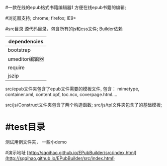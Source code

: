 ﻿#一款在线的epub格式书籍编辑器1
方便在线epub书籍的编辑;

#浏览器支持;
chrome; firefox; IE9+


#src目录
源代码目录，包含所有的js和css文件;
Builder依赖

dependencies         |
------------- |
bootstrap      |
umeditor编辑器 |
require       |
jszip         |


src/epub文件夹包含了epub文件需要的模板文件, 包含：
    mimetype,  container.xml,  content.opf,  toc.ncx,  coverpage.html....

src/js/Construct文件夹包含了两个构造函数;
src/js/tpl文件夹包含了的基础模板;

#test目录
=====
测试用例文件夹， 一些小demo

#演示地址
[http://sqqihao.github.io/EPubBuilder/src/index.html](http://sqqihao.github.io/EPubBuilder/src/index.html)
